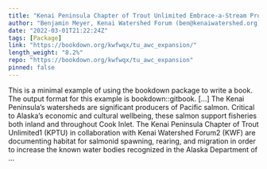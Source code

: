 ```yaml
---
title: "Kenai Peninsula Chapter of Trout Unlimited Embrace-a-Stream Project: Expanding Knowledge of Fish Habitat in Alaska’s Kenai Peninsula"
author: "Benjamin Meyer, Kenai Watershed Forum (ben@kenaiwatershed.org)"
date: "2022-03-01T21:22:24Z"
tags: [Package]
link: "https://bookdown.org/kwfwqx/tu_awc_expansion/"
length_weight: "8.2%"
repo: "https://bookdown.org/kwfwqx/tu_awc_expansion"
pinned: false
---
```


This is a minimal example of using the bookdown package to write a book. The output format for this example is bookdown::gitbook. [...] The Kenai Peninsula’s watersheds are significant producers of Pacific salmon. Critical to Alaska’s economic and cultural wellbeing, these salmon support fisheries both inland and throughout Cook Inlet. The Kenai Peninsula Chapter of Trout Unlimited1 (KPTU) in collaboration with Kenai Watershed Forum2 (KWF) are documenting habitat for salmonid spawning, rearing, and migration in order to increase the known water bodies recognized in the Alaska Department of ...
